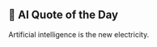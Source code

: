 ## 🧠 AI Quote of the Day
<!--QUOTE_START-->
Artificial intelligence is the new electricity.
<!--QUOTE_END-->
